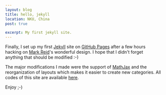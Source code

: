 ```yaml
---
layout: blog
title: hello, jekyll
location: NKU, China
post: true

excerpt: My first jekyll site.
---
```


Finally, I set up my first [Jekyll][] site on [GitHub Pages][] after a
few hours hacking on [Mark Reid][]'s wonderful design. I hope that I
didn't forget anything that should be modified :-)

[Jekyll]: https://github.com/mojombo/jekyll/
[GitHub Pages]: http://pages.github.com
[Mark Reid]: http://mark.reid.name

The major modifications I made were the support of [MathJax][] and the
reorganization of layouts which makes it easier to create new
categories. All codes of this site are available [here][].

[MathJax]: http://www.mathjax.org
[here]: https://github.com/leewings/leewings.github.com

Enjoy ;-)
